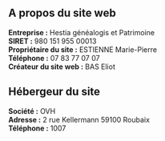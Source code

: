 ## A propos du site web

**Entreprise :** Hestia généalogis et Patrimoine  
**SIRET :** 980 151 955 00013  
**Propriétaire du site :** ESTIENNE Marie-Pierre  
**Téléphone :** 07 83 77 07 07  
**Créateur du site web :** BAS Eliot  

## Hébergeur du site

**Société :** OVH  
**Adresse :** 2 rue Kellermann 59100 Roubaix  
**Téléphone :** 1007  